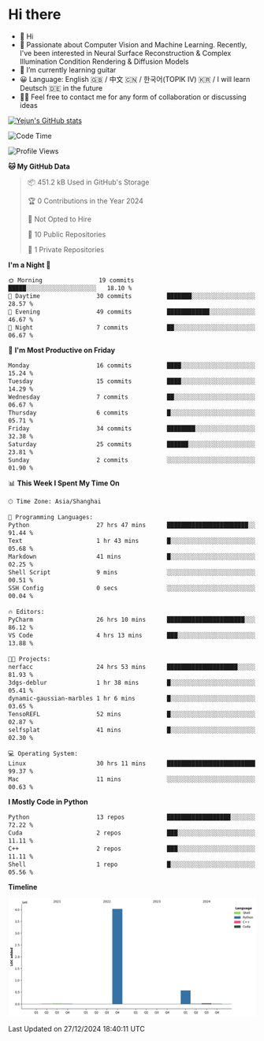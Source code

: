 # Hi there
- 👋 Hi
- 🔭 Passionate about Computer Vision and Machine Learning. Recently, I've been interested in Neural Surface Reconstruction & Complex Illumination Condition Rendering & Diffusion Models
- 🌱 I’m currently learning guitar
- 😀 Language: English 🇬🇧 / 中文 🇨🇳 / 한국어(TOPIK IV) 🇰🇷 / I will learn Deutsch 🇩🇪 in the future
- 🙋‍♂️ Feel free to contact me for any form of collaboration or discussing ideas


<!-- <img height="195px" src="https://github-readme-stats.vercel.app/api?username=yejun688&count_private=true&show_icons=true&hide_rank=true&title_color=0969da&bg_color=ffffff00&text_color=57606a&disable_animations=true"><img height="195px" src="https://github-readme-stats.vercel.app/api/top-langs?username=yejun688&layout=compact&title_color=0969da&bg_color=ffffff00&text_color=57606a"> -->

[![Yejun's GitHub stats](https://github-readme-stats.vercel.app/api?username=yejun688)](https://github.com/yejun688/github-readme-stats)

<!---
yejun688/yejun688 is a ✨ special ✨ repository because its `README.md` (this file) appears on your GitHub profile.
You can click the Preview link to take a look at your changes.
--->

<!--START_SECTION:waka-->
![Code Time](http://img.shields.io/badge/Code%20Time-647%20hrs%208%20mins-blue)

![Profile Views](http://img.shields.io/badge/Profile%20Views-1-blue)

**🐱 My GitHub Data** 

> 📦 451.2 kB Used in GitHub's Storage 
 > 
> 🏆 0 Contributions in the Year 2024
 > 
> 🚫 Not Opted to Hire
 > 
> 📜 10 Public Repositories 
 > 
> 🔑 1 Private Repositories 
 > 
**I'm a Night 🦉** 

```text
🌞 Morning                19 commits          █████░░░░░░░░░░░░░░░░░░░░   18.10 % 
🌆 Daytime                30 commits          ███████░░░░░░░░░░░░░░░░░░   28.57 % 
🌃 Evening                49 commits          ████████████░░░░░░░░░░░░░   46.67 % 
🌙 Night                  7 commits           ██░░░░░░░░░░░░░░░░░░░░░░░   06.67 % 
```
📅 **I'm Most Productive on Friday** 

```text
Monday                   16 commits          ████░░░░░░░░░░░░░░░░░░░░░   15.24 % 
Tuesday                  15 commits          ████░░░░░░░░░░░░░░░░░░░░░   14.29 % 
Wednesday                7 commits           ██░░░░░░░░░░░░░░░░░░░░░░░   06.67 % 
Thursday                 6 commits           █░░░░░░░░░░░░░░░░░░░░░░░░   05.71 % 
Friday                   34 commits          ████████░░░░░░░░░░░░░░░░░   32.38 % 
Saturday                 25 commits          ██████░░░░░░░░░░░░░░░░░░░   23.81 % 
Sunday                   2 commits           ░░░░░░░░░░░░░░░░░░░░░░░░░   01.90 % 
```


📊 **This Week I Spent My Time On** 

```text
🕑︎ Time Zone: Asia/Shanghai

💬 Programming Languages: 
Python                   27 hrs 47 mins      ███████████████████████░░   91.44 % 
Text                     1 hr 43 mins        █░░░░░░░░░░░░░░░░░░░░░░░░   05.68 % 
Markdown                 41 mins             █░░░░░░░░░░░░░░░░░░░░░░░░   02.25 % 
Shell Script             9 mins              ░░░░░░░░░░░░░░░░░░░░░░░░░   00.51 % 
SSH Config               0 secs              ░░░░░░░░░░░░░░░░░░░░░░░░░   00.04 % 

🔥 Editors: 
PyCharm                  26 hrs 10 mins      ██████████████████████░░░   86.12 % 
VS Code                  4 hrs 13 mins       ███░░░░░░░░░░░░░░░░░░░░░░   13.88 % 

🐱‍💻 Projects: 
nerfacc                  24 hrs 53 mins      ████████████████████░░░░░   81.93 % 
3dgs-deblur              1 hr 38 mins        █░░░░░░░░░░░░░░░░░░░░░░░░   05.41 % 
dynamic-gaussian-marbles 1 hr 6 mins         █░░░░░░░░░░░░░░░░░░░░░░░░   03.65 % 
TensoREFL                52 mins             █░░░░░░░░░░░░░░░░░░░░░░░░   02.87 % 
selfsplat                41 mins             █░░░░░░░░░░░░░░░░░░░░░░░░   02.30 % 

💻 Operating System: 
Linux                    30 hrs 11 mins      █████████████████████████   99.37 % 
Mac                      11 mins             ░░░░░░░░░░░░░░░░░░░░░░░░░   00.63 % 
```

**I Mostly Code in Python** 

```text
Python                   13 repos            ██████████████████░░░░░░░   72.22 % 
Cuda                     2 repos             ███░░░░░░░░░░░░░░░░░░░░░░   11.11 % 
C++                      2 repos             ███░░░░░░░░░░░░░░░░░░░░░░   11.11 % 
Shell                    1 repo              █░░░░░░░░░░░░░░░░░░░░░░░░   05.56 % 
```



**Timeline**

![Lines of Code chart](https://raw.githubusercontent.com/yejun688/yejun688/main/assets/bar_graph.png)


 Last Updated on 27/12/2024 18:40:11 UTC
<!--END_SECTION:waka-->
